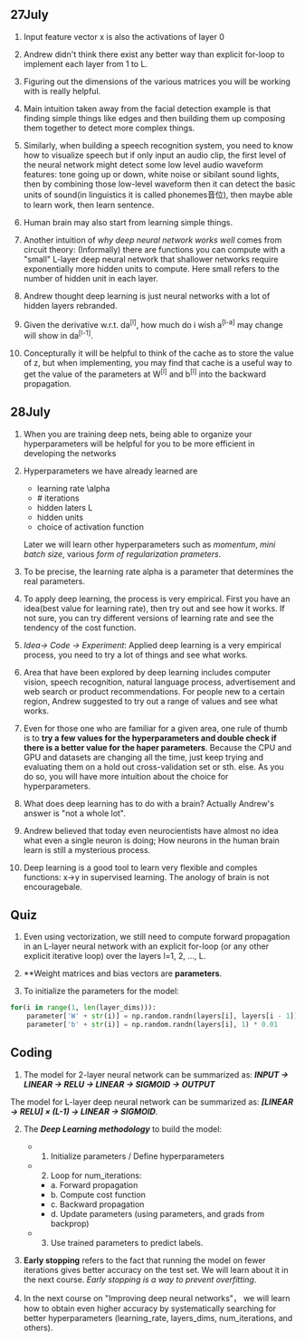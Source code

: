 ## 27July

1. Input feature vector x is also the activations of layer 0

2. Andrew didn't think there exist any better way than explicit for-loop to implement each layer from 1 to L.

3. Figuring out the dimensions of the various matrices you will be working with is really helpful.

4. Main intuition taken away from the facial detection example is that finding simple things like edges and then building them up composing them together to detect more complex things.

5. Similarly, when building a speech recognition system, you need to know how to visualize speech but if only input an audio clip, the first level of the neural network might detect some low level audio waveform features: tone going up or down, white noise or sibilant sound lights, then by combining those low-level waveform then it can detect the basic units of sound(in linguistics it is called phonemes音位), then maybe able to learn work, then learn sentence.

6. Human brain may also start from learning simple things.

7. Another intuition of *why deep neural network works well* comes from circuit theory: (Informally) there are functions you can compute with a "small" L-layer deep neural network that shallower networks require exponentially more hidden units to compute. Here small refers to the number of hidden unit in each layer.

8. Andrew thought deep learning is just neural networks with a lot of hidden layers rebranded.

9. Given the derivative w.r.t. da<sup>[l]</sup>, how much do i wish a<sup>[l-a]</sup> may change will show in da<sup>[l-1]</sup>.

10. Concepturally it will be helpful to think of the cache as to store the value of z, but when implementing, you may find that cache is a useful way to get the value of the parameters at W<sup>[l]</sup> and b<sup>[l]</sup> into the backward propagation.

## 28July 

1. When you are training deep nets, being able to organize your hyperparameters will be helpful for you to be more efficient in developing the networks

2. Hyperparameters we have already learned are 
	* learning rate \alpha
	* \# iterations
	* hidden laters L
	* hidden units
	* choice of activation function
	
	Later we will learn other hyperparameters such as *momentum*, *mini batch size*, various *form of regularization prameters*.

3. To be precise, the learning rate alpha is a parameter that determines the real parameters.

4. To apply deep learning, the process is very empirical. First you have an idea(best value for learning rate), then try out and see how it works. If not sure, you can try different versions of learning rate and see the tendency of the cost function.

5. *Idea-> Code -> Experiment*: Applied deep learning is a very empirical process, you need to try a lot of things and see what works.

6. Area that have been explored by deep learning includes computer vision, speech recognition, natural language process, advertisement and web search or product recommendations. For people new to a certain region, Andrew suggested to try out a range of values and see what works.

7. Even for those one who are familiar for a given area, one rule of thumb is to **try a few values for the hyperparameters and double check if there is a better value for the haper parameters**. Because the CPU and GPU and datasets are changing all the time, just keep trying and evaluating them on a hold out cross-validation set or sth. else. As you do so, you will have more intuition about the choice for hyperparameters.

8. What does deep learning has to do with a brain? Actually Andrew's answer is "not a whole lot".

9. Andrew believed that today even neurocientists have almost no idea what even a single neuron is doing; How neurons in the human brain learn is still a mysterious process.

10. Deep learning is a good tool to learn very flexible and comples functions: x->y in supervised learning. The anology of brain is not encouragebale.

## Quiz

1. Even using vectorization, we still need to compute forward propagation in an L-layer neural network with an explicit for-loop (or any other explicit iterative loop) over the layers l=1, 2, …, L.

2. **Weight matrices and bias vectors are **parameters**.

3. To initialize the parameters for the model:
```Python
for(i in range(1, len(layer_dims))):
	parameter['W' + str(i)] = np.random.randn(layers[i], layers[i - 1])) * 0.01
	parameter['b' + str(i)] = np.random.randn(layers[i], 1) * 0.01
```
## Coding
1. The model for 2-layer neural network can be summarized as: ***INPUT -> LINEAR -> RELU -> LINEAR -> SIGMOID -> OUTPUT***

The model for L-layer deep neural network can be summarized as: ***[LINEAR -> RELU]  ×  (L-1) -> LINEAR -> SIGMOID***.

2. The ***Deep Learning methodology*** to build the model:
	- 1. Initialize parameters / Define hyperparameters
	- 2. Loop for num_iterations:
		- a. Forward propagation
   		- b. Compute cost function
   		- c. Backward propagation
		- d. Update parameters (using parameters, and grads from backprop) 
	- 3. Use trained parameters to predict labels.

4. **Early stopping** refers to the fact that running the model on fewer iterations gives better accuracy on the test set. We will learn about it in the next course. *Early stopping is a way to prevent overfitting*.

5.  In the next course on "Improving deep neural networks"， we will learn how to obtain even higher accuracy by systematically searching for better hyperparameters (learning_rate, layers_dims, num_iterations, and others).

